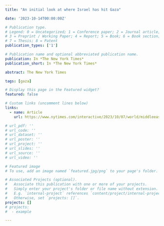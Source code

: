 ```yaml
---
title: "An initial look at where Israel has hit Gaza"

date: '2023-10-14T00:00:00Z'

# Publication type.
# Legend: 0 = Uncategorized; 1 = Conference paper; 2 = Journal article;
# 3 = Preprint / Working Paper; 4 = Report; 5 = Book; 6 = Book section;
# 7 = Thesis; 8 = Patent
publication_types: ['1']

# Publication name and optional abbreviated publication name.
publication: In *The New York Times*
publication_short: In *The New York Times*

abstract: The New York Times

tags: [gaza]

# Display this page in the Featured widget?
featured: false

# Custom links (uncomment lines below)
links:
  - name: Article
    url: https://www.nytimes.com/interactive/2023/10/07/world/middleeast/israel-gaza-maps.html?smid=url-share#gaza-damage-oct-14

# url_pdf: ''
# url_code: ''
# url_dataset: ''
# url_poster: ''
# url_project: ''
# url_slides: ''
# url_source: ''
# url_video: ''

# Featured image
# To use, add an image named `featured.jpg/png` to your page's folder.

# Associated Projects (optional).
#   Associate this publication with one or more of your projects.
#   Simply enter your project's folder or file name without extension.
#   E.g. `internal-project` references `content/project/internal-project/index.md`.
#   Otherwise, set `projects: []`.
projects: []
# projects:
#  - example

---
```

